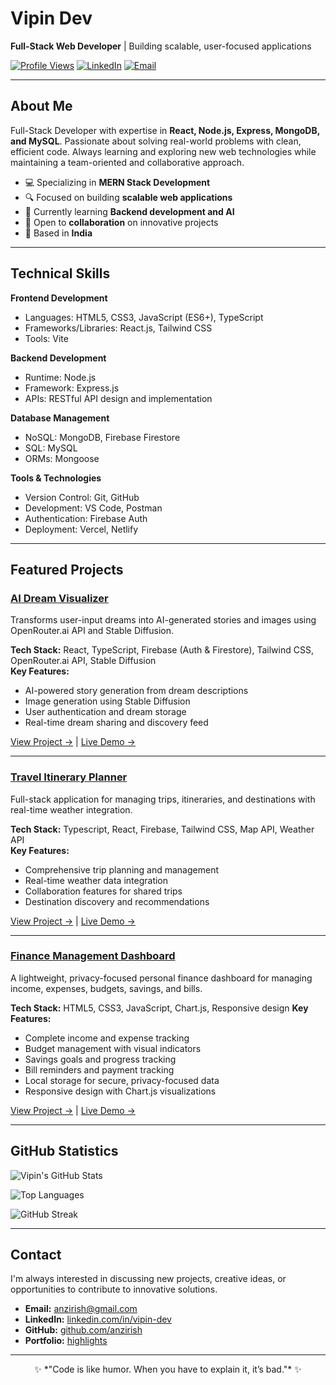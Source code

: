 # Vipin Dev

**Full-Stack Web Developer** | Building scalable, user-focused applications

[![Profile Views](https://komarev.com/ghpvc/?username=anzirish&color=0e75b6&style=flat)](https://github.com/anzirish)
[![LinkedIn](https://img.shields.io/badge/LinkedIn-Connect-0077B5?style=flat&logo=linkedin)](https://www.linkedin.com/in/vipin-dev/)
[![Email](https://img.shields.io/badge/Email-Contact-D14836?style=flat&logo=gmail)](mailto:anzirish@gmail.com)

---

## About Me

Full-Stack Developer with expertise in **React, Node.js, Express, MongoDB, and MySQL**. Passionate about solving real-world problems with clean, efficient code. Always learning and exploring new web technologies while maintaining a team-oriented and collaborative approach.

- 💻 Specializing in **MERN Stack Development**
- 🔍 Focused on building **scalable web applications**
- 🌱 Currently learning **Backend development and AI**
- 🤝 Open to **collaboration** on innovative projects
- 📍 Based in **India**

---

## Technical Skills

**Frontend Development**
- Languages: HTML5, CSS3, JavaScript (ES6+), TypeScript
- Frameworks/Libraries: React.js, Tailwind CSS
- Tools: Vite

**Backend Development**
- Runtime: Node.js
- Framework: Express.js
- APIs: RESTful API design and implementation

**Database Management**
- NoSQL: MongoDB, Firebase Firestore
- SQL: MySQL
- ORMs: Mongoose

**Tools & Technologies**
- Version Control: Git, GitHub
- Development: VS Code, Postman
- Authentication: Firebase Auth
- Deployment: Vercel, Netlify

---

## Featured Projects

### [AI Dream Visualizer](https://github.com/anzirish/AI-Dream-Visualizzer)
Transforms user-input dreams into AI-generated stories and images using OpenRouter.ai API and Stable Diffusion.

**Tech Stack:** React, TypeScript, Firebase (Auth & Firestore), Tailwind CSS, OpenRouter.ai API, Stable Diffusion  
**Key Features:**
- AI-powered story generation from dream descriptions
- Image generation using Stable Diffusion
- User authentication and dream storage
- Real-time dream sharing and discovery feed

[View Project →](https://github.com/anzirish/AI-Dream-Visualizzer) | [Live Demo →](#)

---

### [Travel Itinerary Planner](https://github.com/anzirish/Travel-Itinerary-Planner)
Full-stack application for managing trips, itineraries, and destinations with real-time weather integration.

**Tech Stack:** Typescript, React, Firebase, Tailwind CSS, Map API, Weather API  
**Key Features:**
- Comprehensive trip planning and management
- Real-time weather data integration
- Collaboration features for shared trips
- Destination discovery and recommendations

[View Project →](https://github.com/anzirish/Travel-Itinerary-Planner) | [Live Demo →](#)

---

### [Finance Management Dashboard](https://github.com/anzirish/Finance-Management)
A lightweight, privacy-focused personal finance dashboard for managing income, expenses, budgets, savings, and bills.

**Tech Stack:** HTML5, CSS3, JavaScript, Chart.js, Responsive design
**Key Features:**
- Complete income and expense tracking
- Budget management with visual indicators
- Savings goals and progress tracking
- Bill reminders and payment tracking
- Local storage for secure, privacy-focused data
- Responsive design with Chart.js visualizations

[View Project →](https://github.com/anzirish/Finance-Management) | [Live Demo →](#)

---

## GitHub Statistics

<div align="left">
  
![Vipin's GitHub Stats](https://github-readme-stats.vercel.app/api?username=anzirish&show_icons=true&theme=default&hide_border=true&count_private=true)

![Top Languages](https://github-readme-stats.vercel.app/api/top-langs/?username=anzirish&layout=compact&theme=default&hide_border=true)

![GitHub Streak](https://github-readme-streak-stats.herokuapp.com/?user=anzirish&theme=default&hide_border=true)

</div>

---

## Contact

I'm always interested in discussing new projects, creative ideas, or opportunities to contribute to innovative solutions.

- **Email:** [anzirish@gmail.com](mailto:anzirish@gmail.com)
- **LinkedIn:** [linkedin.com/in/vipin-dev](https://www.linkedin.com/in/vipin-dev/)
- **GitHub:** [github.com/anzirish](https://github.com/anzirish)
- **Portfolio:** [highlights](https://highlights-rlhc.vercel.app/)

---

<div align="center">
  ✨ *"Code is like humor. When you have to explain it, it’s bad."* ✨
</div>
